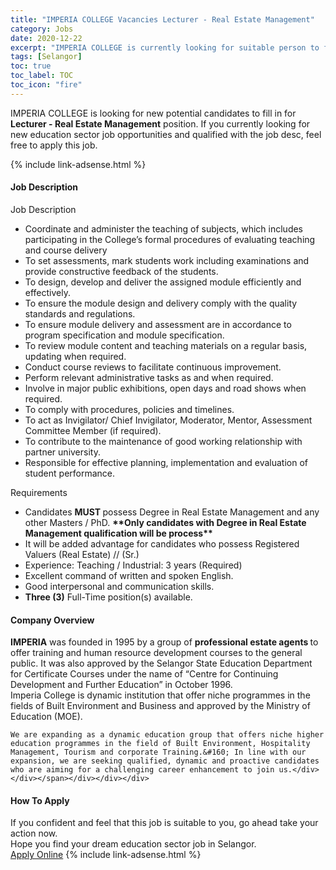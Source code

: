 ```yaml
---
title: "IMPERIA COLLEGE Vacancies Lecturer - Real Estate Management" 
category: Jobs 
date: 2020-12-22 
excerpt: "IMPERIA COLLEGE is currently looking for suitable person to fill in the Lecturer - Real Estate Management which positioned at Selangor" 
tags: [Selangor] 
toc: true 
toc_label: TOC 
toc_icon: "fire" 
--- 
```


<p>IMPERIA COLLEGE is looking for new potential candidates to fill in for <b>Lecturer - Real Estate Management</b> position. If you currently looking for new education sector job opportunities and qualified with the job desc, feel free to apply this job.
</p>{% include link-adsense.html %} 
 <div><div><div><h4>Job Description</h4></div></div><div><div><span><div><div>Job Description</div><div><ul><li>Coordinate and administer the teaching of subjects, which includes participating in the College&#8217;s formal procedures of evaluating teaching and course delivery</li><li>To set assessments, mark students work including examinations and provide constructive feedback of the students.</li><li>To design, develop and deliver the assigned module efficiently and effectively.</li><li>To ensure the module design and delivery comply with the quality standards and regulations.</li><li>To ensure module delivery and assessment are in accordance to program specification and module specification.</li><li>To review module content and teaching materials on a regular basis, updating when required.</li><li>Conduct course reviews to facilitate continuous improvement.</li><li>Perform relevant administrative tasks as and when required.</li><li>Involve in major public exhibitions, open days and road shows when required.</li><li>To comply with procedures, policies and timelines.</li><li>To act as Invigilator/ Chief Invigilator, Moderator, Mentor, Assessment Committee Member (if required).</li><li>To contribute to the maintenance of good working relationship with partner university.</li><li>Responsible for effective planning, implementation and evaluation of student performance.</li></ul><div>Requirements</div><ul><li>Candidates <strong>MUST&#160;</strong>possess Degree in Real Estate Management and any other Masters / PhD.&#160;<strong>**Only candidates with&#160;Degree in Real Estate Management qualification will be process**&#160;</strong></li><li>It will be added advantage for candidates who possess Registered Valuers (Real Estate) // (Sr.)</li><li>Experience: Teaching / Industrial: 3 years (Required)</li><li>Excellent command of written and spoken English.</li><li>Good interpersonal and communication skills.</li><li><strong>Three (3)</strong> Full-Time position(s) available.</li></ul></div></div></span></div></div></div> 
<div><div><div><h4>Company Overview</h4></div></div><div><div><span><div><div>
<div>
<strong>IMPERIA</strong> was founded in 1995 by a group of <strong>professional estate agents </strong>to offer training and human resource development courses to the general public. It was also approved by the Selangor State Education Department for Certificate Courses under the name of &#8220;Centre for Continuing Development and Further Education&#8221; in October 1996.</div>
<div>
		Imperia College is dynamic institution that offer niche programmes in the fields of Built Environment and Business and approved by the Ministry of Education (MOE).</div>
	
	
	We are expanding as a dynamic education group that offers niche higher education programmes in the field of Built Environment, Hospitality Management, Tourism and corporate Training.&#160; In line with our expansion, we are seeking qualified, dynamic and proactive candidates who are aiming for a challenging career enhancement to join us.</div></div></span></div></div></div> 
#### How To Apply 
If you confident and feel that this job is suitable to you, go ahead take your action now. <br/> 
Hope you find your dream education sector job in Selangor. <br/> 
<a href="https://www.jobstreet.com.my/en/job/lecturer-real-estate-management-4444623?jobId=jobstreet-my-job-4444623&sectionRank=26&token=0~4b505445-0a8b-48fb-9e15-dddd46505d7f&fr=SRP%20View%20In%20New%20Ta" class="btn btn--info" target="_blank" rel="nofollow noopenner">Apply Online</a> 
{% include link-adsense.html %} 